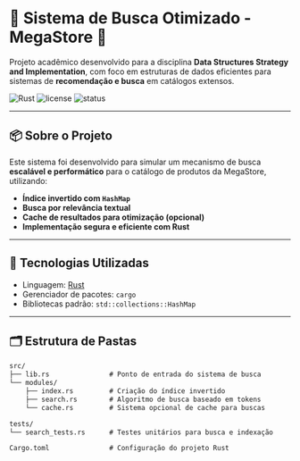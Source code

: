 # 🔎 Sistema de Busca Otimizado - MegaStore 🦀

Projeto acadêmico desenvolvido para a disciplina **Data Structures Strategy and Implementation**, com foco em estruturas de dados eficientes para sistemas de **recomendação e busca** em catálogos extensos.

![Rust](https://img.shields.io/badge/Rust-1.70%2B-orange?logo=rust)
![license](https://img.shields.io/badge/license-MIT-brightgreen)
![status](https://img.shields.io/badge/status-finalizado-blue)

---

## 📦 Sobre o Projeto

Este sistema foi desenvolvido para simular um mecanismo de busca **escalável e performático** para o catálogo de produtos da MegaStore, utilizando:

- **Índice invertido com `HashMap`**
- **Busca por relevância textual**
- **Cache de resultados para otimização (opcional)**
- **Implementação segura e eficiente com Rust**

---

## 🧠 Tecnologias Utilizadas

- Linguagem: [Rust](https://www.rust-lang.org/)
- Gerenciador de pacotes: `cargo`
- Bibliotecas padrão: `std::collections::HashMap`

---

## 🗂 Estrutura de Pastas

```txt
src/
├── lib.rs               # Ponto de entrada do sistema de busca
└── modules/
    ├── index.rs         # Criação do índice invertido
    ├── search.rs        # Algoritmo de busca baseado em tokens
    └── cache.rs         # Sistema opcional de cache para buscas

tests/
└── search_tests.rs      # Testes unitários para busca e indexação

Cargo.toml               # Configuração do projeto Rust
